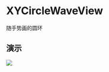 # XYCircleWaveView
随手势画的圆环
## 演示
![](https://github.com/yuan7016/XYCircleWaveView/blob/master/screenshot/xywave.gif)
